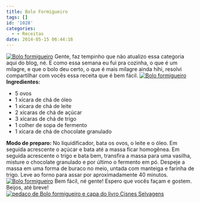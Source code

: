 ```yaml
---
title: Bolo Formigueiro
tags: []
id: '1028'
categories:
  - - Receitas
date: 2014-05-15 06:44:16
---
```


[![Bolo formigueiro ](http://162.243.62.160/wp-content/uploads/2014/05/dsc028272.jpg?w=650)](http://162.243.62.160/wp-content/uploads/2014/05/dsc028272.jpg) Gente, faz tempinho que não atualizo essa categoria aqui do blog, né. E como essa semana eu fui pra cozinha, o que é um milagre, e que o bolo deu certo, o que é mais milagre ainda hihi, resolvi compartilhar com vocês essa receita que é bem fácil. [![Bolo formigueiro ](http://162.243.62.160/wp-content/uploads/2014/05/dsc02823.jpg?w=650)](http://162.243.62.160/wp-content/uploads/2014/05/dsc02823.jpg) **Ingredientes:** 

*   5 ovos
*   1 xícara de chá de óleo
*   1 xícara de chá de leite
*   2 xícaras de chá de açúcar
*   3 xícaras de chá de trigo
*   1 colher de sopa de fermento
*   1 xícara de chá de chocolate granulado

**Modo de preparo:** No liquidificador, bata os ovos, o leite e o óleo. Em seguida acrescente o açúcar e bata até a massa ficar homogênea. Em seguida acrescente o trigo e bata bem, transfira a massa para uma vasilha, misture o chocolate granulado e por último o fermento em pó. Despeje a massa em uma forma de buraco no meio, untada com manteiga e farinha de trigo. Leve ao forno para assar por aproximadamente 40 minutos. [![Bolo formigueiro ](http://162.243.62.160/wp-content/uploads/2014/05/dsc02825.jpg?w=650)](http://162.243.62.160/wp-content/uploads/2014/05/dsc02825.jpg) Bem fácil, né gente! Espero que vocês façam e gostem. Beijos, até breve! [![pedaço de Bolo formigueiro e capa do livro Cisnes Selvagens](http://162.243.62.160/wp-content/uploads/2014/05/dsc02828.jpg?w=650)](http://162.243.62.160/wp-content/uploads/2014/05/dsc02828.jpg)